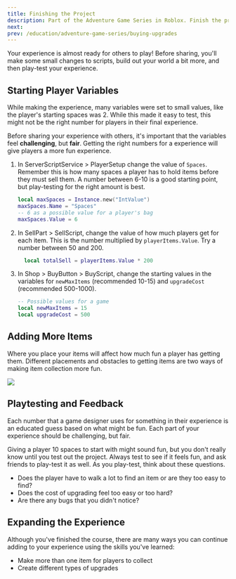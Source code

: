 ```yaml
---
title: Finishing the Project
description: Part of the Adventure Game Series in Roblox. Finish the project by adjusting scripts.
next:
prev: /education/adventure-game-series/buying-upgrades
---
```


Your experience is almost ready for others to play! Before sharing, you'll make some small changes to scripts, build out your world a bit more, and then play-test your experience.

## Starting Player Variables

While making the experience, many variables were set to small values, like the player's starting spaces was 2. While this made it easy to test, this might not be the right number for players in their final experience.

Before sharing your experience with others, it's important that the variables feel **challenging**, but **fair**. Getting the right numbers for a experience will give players a more fun experience.

1. In ServerScriptService > PlayerSetup change the value of `Spaces`. Remember this is how many spaces a player has to hold items before they must sell them. A number between 6-10 is a good starting point, but play-testing for the right amount is best.

   ```lua
   local maxSpaces = Instance.new("IntValue")
   maxSpaces.Name = "Spaces"
   -- 6 as a possible value for a player's bag
   maxSpaces.Value = 6
   ```

2. In SellPart > SellScript, change the value of how much players get for each item. This is the number multiplied by `playerItems.Value`. Try a number between 50 and 200.

   ```lua
     local totalSell = playerItems.Value * 200
   ```

3. In Shop > BuyButton > BuyScript, change the starting values in the variables for `newMaxItems` (recommended 10-15) and `upgradeCost` (recommended 500-1000).

   ```lua
   -- Possible values for a game
   local newMaxItems = 15
   local upgradeCost = 500
   ```

## Adding More Items

Where you place your items will affect how much fun a player has getting them. Different placements and obstacles to getting items are two ways of making item collection more fun.

<img src="../../assets/education/adventure-game-series/map-crystals.jpg" />

## Playtesting and Feedback

Each number that a game designer uses for something in their experience is an educated guess based on what might be fun. Each part of your experience should be challenging, but fair.

Giving a player 10 spaces to start with might sound fun, but you don't really know until you test out the project. Always test to see if it feels fun, and ask friends to play-test it as well. As you play-test, think about these questions.

- Does the player have to walk a lot to find an item or are they too easy to find?
- Does the cost of upgrading feel too easy or too hard?
- Are there any bugs that you didn't notice?

## Expanding the Experience

Although you've finished the course, there are many ways you can continue adding to your experience using the skills you've learned:

- Make more than one item for players to collect
- Create different types of upgrades
